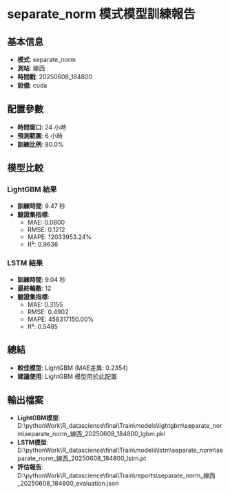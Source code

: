
# separate_norm 模式模型訓練報告

## 基本信息
- **模式**: separate_norm
- **測站**: 線西
- **時間戳**: 20250608_184800
- **設備**: cuda

## 配置參數
- **時間窗口**: 24 小時
- **預測範圍**: 6 小時
- **訓練比例**: 80.0%

## 模型比較

### LightGBM 結果

- **訓練時間**: 9.47 秒
- **驗證集指標**:
  - MAE: 0.0800
  - RMSE: 0.1212
  - MAPE: 12033953.24%
  - R²: 0.9636

### LSTM 結果

- **訓練時間**: 9.04 秒
- **最終輪數**: 12
- **驗證集指標**:
  - MAE: 0.3155
  - RMSE: 0.4902
  - MAPE: 458317150.00%
  - R²: 0.5485

## 總結

- **較佳模型**: LightGBM (MAE差異: 0.2354)
- **建議使用**: LightGBM 模型用於此配置


## 輸出檔案
- **LightGBM模型**: D:\pythonWork\R_datascience\final\Train\models\lightgbm\separate_norm\separate_norm_線西_20250608_184800_lgbm.pkl
- **LSTM模型**: D:\pythonWork\R_datascience\final\Train\models\lstm\separate_norm\separate_norm_線西_20250608_184800_lstm.pt
- **評估報告**: D:\pythonWork\R_datascience\final\Train\reports\separate_norm_線西_20250608_184800_evaluation.json
